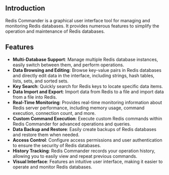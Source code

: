 ## Introduction

Redis Commander is a graphical user interface tool for managing and monitoring Redis databases. It provides numerous features to simplify the operation and maintenance of Redis databases.

## Features
- **Multi-Database Support**: Manage multiple Redis database instances, easily switch between them, and perform operations.
- **Data Browsing and Editing**: Browse key-value pairs in Redis databases and directly edit data in the interface, including strings, hash tables, lists, sets, and sorted sets.
- **Key Search**: Quickly search for Redis keys to locate specific data items.
- **Data Import and Export**: Import data from Redis to a file and import data from a file into Redis.
- **Real-Time Monitoring**: Provides real-time monitoring information about Redis server performance, including memory usage, command execution, connection count, and more.
- **Custom Command Execution**: Execute custom Redis commands within Redis Commander for advanced operations and queries.
- **Data Backup and Restore**: Easily create backups of Redis databases and restore them when needed.
- **Access Control**: Configure access permissions and user authentication to ensure the security of Redis databases.
- **History Tracking**: Redis Commander records your operation history, allowing you to easily view and repeat previous commands.
- **Visual Interface**: Features an intuitive user interface, making it easier to operate and monitor Redis databases.
